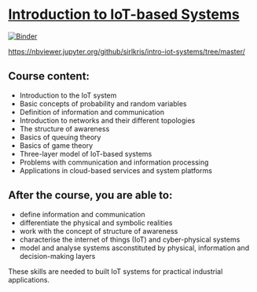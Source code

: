 # [Introduction to IoT-based Systems](https://fitech.io/en/studies/introduction-to-iot-based-systems/)

[![Binder](https://mybinder.org/badge_logo.svg)](https://mybinder.org/v2/gh/sirlkris/intro-iot-systems/master) 

https://nbviewer.jupyter.org/github/sirlkris/intro-iot-systems/tree/master/

## Course content:

- Introduction to the IoT system
- Basic concepts of probability and random variables
- Definition of information and communication
- Introduction to networks and their different topologies
- The structure of awareness
- Basics of queuing theory
- Basics of game theory
- Three-layer model of IoT-based systems
- Problems with communication and information processing
- Applications in cloud-based services and system platforms

## After the course, you are able to:

- define information and communication
- differentiate the physical and symbolic realities
- work with the concept of structure of awareness
- characterise the internet of things (IoT) and cyber-physical systems
- model and analyse systems asconstituted by physical, information and decision-making layers

These skills are needed to built IoT systems for practical industrial applications.
